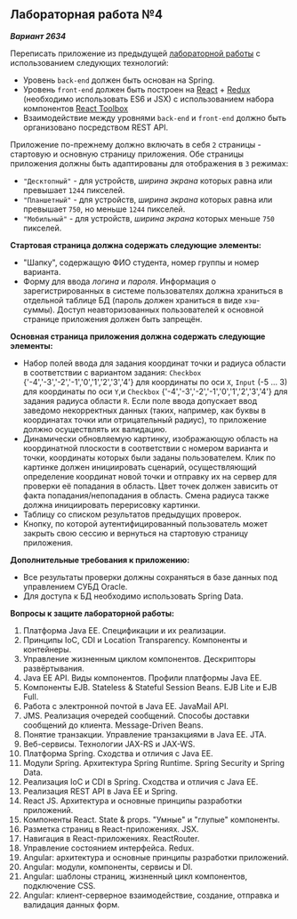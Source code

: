 
## Лабораторная работа №4

***Вариант 2634***

Переписать приложение из предыдущей [лабораторной работы](https://github.com/crazifoo/Point/tree/lab-3.0) с использованием
следующих технологий:

*   Уровень `back-end` должен быть основан на Spring.
*   Уровень `front-end` должен быть построен на [React](https://reactjs.org/) + [Redux](https://redux.js.org/tutorials/fundamentals/part-5-ui-react)
    (необходимо использовать ES6 и JSX) с использованием набора компонентов [React Toolbox](http://react-toolbox.io/#/)
*   Взаимодействие между уровнями `back-end` и `front-end` должно быть организовано посредством REST API.

Приложение по-прежнему должно включать в себя `2` страницы - стартовую и основную страницу приложения. Обе страницы
приложения должны быть адаптированы для отображения в `3` режимах:

*   `"Десктопный"` - для устройств, *ширина экрана* которых равна или превышает `1244` пикселей.
*   `"Планшетный"` - для устройств, *ширина экрана* которых равна или превышает `750`, но меньше `1244` пикселей.
*   `"Мобильный"` - для устройств, *ширина экрана* которых меньше `750` пикселей.

**Стартовая страница должна содержать следующие элементы:**

*   "Шапку", содержащую ФИО студента, номер группы и номер варианта.
*   Форму для ввода *логина* и *пароля*. Информация о зарегистрированных в системе пользователях должна храниться в
    отдельной таблице БД (пароль должен храниться в виде `хэш`-суммы). Доступ неавторизованных пользователей к основной
    странице приложения должен быть запрещён.

**Основная страница приложения должна содержать следующие элементы:**

*   Набор полей ввода для задания координат точки и радиуса области в соответствии с вариантом задания: `Checkbox`
    {'-4','-3','-2','-1','0','1','2','3','4'} для координаты по оси `X`, `Input` (-5 ... 3) для координаты по оси `Y`,и
    `Checkbox` {'-4','-3','-2','-1','0','1','2','3','4'} для задания радиуса области `R`. Если поле ввода допускает ввод
    заведомо некорректных данных (таких, например, как буквы в координатах точки или отрицательный радиус), то приложение
    должно осуществлять их валидацию.
*   Динамически обновляемую картинку, изображающую область на координатной плоскости в соответствии с номером варианта
    и точки, координаты которых были заданы пользователем. Клик по картинке должен инициировать сценарий, осуществляющий
    определение координат новой точки и отправку их на сервер для проверки её попадания в область. Цвет точек должен
    зависить от факта попадания/непопадания в область. Смена радиуса также должна инициировать перерисовку картинки.
*   Таблицу со списком результатов предыдущих проверок.
*   Кнопку, по которой аутентифицированный пользователь может закрыть свою сессию и вернуться на стартовую страницу 
    приложения.

**Дополнительные требования к приложению:**

*   Все результаты проверки должны сохраняться в базе данных под управлением СУБД Oracle.
*   Для доступа к БД необходимо использовать Spring Data.

**Вопросы к защите лабораторной работы:**

1.  Платформа Java EE. Спецификации и их реализации.
2.  Принципы IoC, CDI и Location Transparency. Компоненты и контейнеры.
3.  Управление жизненным циклом компонентов. Дескрипторы развёртывания.
4.  Java EE API. Виды компонентов. Профили платформы Java EE.
5.  Компоненты EJB. Stateless & Stateful Session Beans. EJB Lite и EJB Full.
6.  Работа с электронной почтой в Java EE. JavaMail API.
7.  JMS. Реализация очередей сообщений. Способы доставки сообщений до клиента. Message-Driven Beans.
8.  Понятие транзакции. Управление транзакциями в Java EE. JTA.
9.  Веб-сервисы. Технологии JAX-RS и JAX-WS.
10. Платформа Spring. Сходства и отличия с Java EE.
11. Модули Spring. Архитектура Spring Runtime. Spring Security и Spring Data.
12. Реализация IoC и CDI в Spring. Сходства и отличия с Java EE.
13. Реализация REST API в Java EE и Spring.
14. React JS. Архитектура и основные принципы разработки приложений.
15. Компоненты React. State & props. "Умные" и "глупые" компоненты.
16. Разметка страниц в React-приложениях. JSX.
17. Навигация в React-приложениях. ReactRouter.
18. Управление состоянием интерфейса. Redux.
19. Angular: архитектура и основные принципы разработки приложений.
20. Angular: модули, компоненты, сервисы и DI.
21. Angular: шаблоны страниц, жизненный цикл компонентов, подключение CSS.
22. Angular: клиент-серверное взаимодействие, создание, отправка и валидация данных форм.